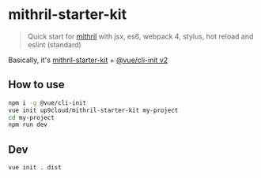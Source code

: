 # mithril-starter-kit

> Quick start for [mithril](https://mithril.js.org) with jsx, es6, webpack 4, stylus, hot reload and eslint (standard)

Basically, it's [mithril-starter-kit](https://github.com/dhinesh03/mithril-starter-kit) + [@vue/cli-init v2](https://github.com/vuejs-templates/webpack)

## How to use

```bash
npm i -g @vue/cli-init
vue init up9cloud/mithril-starter-kit my-project
cd my-project
npm run dev
```

## Dev

```bash
vue init . dist
```
